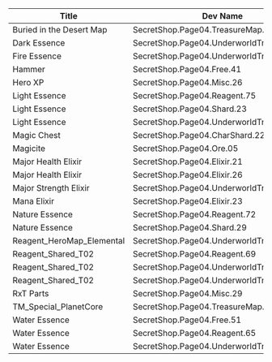 | Title | Dev Name | Quantity | Currency |  Price |
| ----- | -------- | -------- | -------- |  ----- |
| Buried in the Desert Map | SecretShop.Page04.TreasureMap.35 | 1 | Gems | 200 |
| Dark Essence | SecretShop.Page04.UnderworldTrader.68 | 1 | Gems | 170 |
| Fire Essence | SecretShop.Page04.UnderworldTrader.65 | 1 | Gems | 140 |
| Hammer | SecretShop.Page04.Free.41 | 4 | Gold | 0 |
| Hero XP | SecretShop.Page04.Misc.26 | 5000 | Gold | 170 |
| Light Essence | SecretShop.Page04.Reagent.75 | 1 | Gold | 255000 |
| Light Essence | SecretShop.Page04.Shard.23 | 1 | Gold | 255000 |
| Light Essence | SecretShop.Page04.UnderworldTrader.66 | 1 | Gems | 140 |
| Magic Chest | SecretShop.Page04.CharShard.22 | 1 | Gold | 7500000 |
| Magicite | SecretShop.Page04.Ore.05 | 3 | Gold | 21250 |
| Major Health Elixir | SecretShop.Page04.Elixir.21 | 10 | Gold | 42500 |
| Major Health Elixir | SecretShop.Page04.Elixir.26 | 10 | Gems | 25 |
| Major Strength Elixir | SecretShop.Page04.UnderworldTraderGold.14 | 6 | Gold | 35000 |
| Mana Elixir | SecretShop.Page04.Elixir.23 | 4 | Gold | 340000 |
| Nature Essence | SecretShop.Page04.Reagent.72 | 1 | Gold | 255000 |
| Nature Essence | SecretShop.Page04.Shard.29 | 1 | Gems | 170 |
| Reagent_HeroMap_Elemental | SecretShop.Page04.UnderworldTrader.63 | 1 | Gems | 200 |
| Reagent_Shared_T02 | SecretShop.Page04.Reagent.69 | 10 | Gold | 2125 |
| Reagent_Shared_T02 | SecretShop.Page04.UnderworldTrader.73 | 40 | Gems | 1 |
| Reagent_Shared_T02 | SecretShop.Page04.UnderworldTraderGold.11 | 30 | Gold | 1500 |
| RxT Parts | SecretShop.Page04.Misc.29 | 2 | Gold | 50000 |
| TM_Special_PlanetCore | SecretShop.Page04.TreasureMap.38 | 1 | Gems | 340 |
| Water Essence | SecretShop.Page04.Free.51 | 1 | Gems | 0 |
| Water Essence | SecretShop.Page04.Reagent.65 | 1 | Gold | 255000 |
| Water Essence | SecretShop.Page04.UnderworldTrader.74 | 1 | Gems | 140 |
